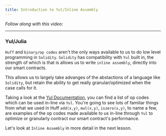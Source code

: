 ```yaml
---
title: Introduction to Yul/Inline Assembly
---
```


_Follow along with this video:_

---

### Yul/Julia

`Huff` and `binary/op codes` aren't the only ways available to us to do low level programming in `Solidity`. `Solidity` has compatibility with `Yul` built in, the strength of which is that is allows us to write `inline assembly`, directly into our smart contracts.

This allows us to largely take advanges of the abstactions of a language like `Solidity`, but retain the ability to get really granular/optimized when the case calls for it.

Taking a look at the [Yul Documentation](https://docs.soliditylang.org/en/latest/yul.html), you can find a list of op codes which can be used in-line via `Yul`. You're going to see lots of familiar things from what we used in Huff `add(x,y)`, `mul(x,y)`, `iszero(x,y)`, to name a few, are examples of the op codes made available to us in-line through `Yul` to optimize or granularly contract our smart contract's performance.

Let's look at `Inline Assembly` in more detail in the next lesson.